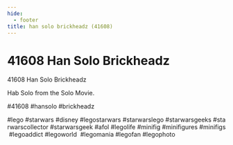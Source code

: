 ```yaml
---
hide:
  - footer
title: han solo brickheadz (41608)
---
```


# 41608 Han Solo Brickheadz

41608 Han Solo Brickheadz

Hab Solo from the Solo Movie.

#41608 #hansolo #brickheadz

#lego #starwars #disney #legostarwars #starwarslego #starwarsgeeks #starwarscollector #starwarsgeek #afol #legolife #minifig #minifigures #minifigs #legoaddict #legoworld  #legomania #legofan #legophoto 

